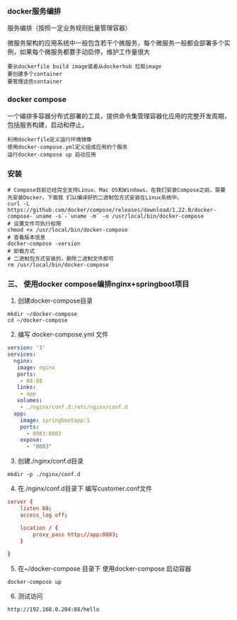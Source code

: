 ### docker服务编排

服务编排（按照一定业务规则批量管理容器）

微服务架构的应用系统中一般包含若干个微服务，每个微服务一般都会部署多个实例，如果每个微服务都要手动启停，维护工作量很大

```text
要从dockerfile build image或者从dockerhub 拉取image
要创建多个container
要管理这些container

```

### docker compose

一个编排多容器分布式部署的工具，提供命令集管理容器化应用的完整开发周期，包括服务构建，启动和停止。

```text
利用dockerfile定义运行环境镜像
使用docker-compose.yml定义组成应用的个服务
运行docker-compose up 启动应用

```

### 安装

```shell
# Compose目前已经完全支持Linux、Mac OS和Windows，在我们安装Compose之前，需要先安装Docker。下面我 们以编译好的二进制包方式安装在Linux系统中。 
curl -L https://github.com/docker/compose/releases/download/1.22.0/docker-compose-`uname -s`-`uname -m` -o /usr/local/bin/docker-compose
# 设置文件可执行权限 
chmod +x /usr/local/bin/docker-compose
# 查看版本信息 
docker-compose -version
# 卸载方式
# 二进制包方式安装的，删除二进制文件即可
rm /usr/local/bin/docker-compose
```

### 三、 使用docker compose编排nginx+springboot项目

1. 创建docker-compose目录

```shell
mkdir ~/docker-compose
cd ~/docker-compose
```

2. 编写 docker-compose.yml 文件

```yml
version: '3'
services:
  nginx:
   image: nginx
   ports:
    - 88:80
   links:
    - app
   volumes:
    - ./nginx/conf.d:/etc/nginx/conf.d
  app:
    image: springbootapp:1
    ports:
      - 8083:8083
    expose:
      - "8083"
```

3. 创建./nginx/conf.d目录

```shell
mkdir -p ./nginx/conf.d
```

4. 在./nginx/conf.d目录下 编写customer.conf文件

```conf
server {
    listen 80;
    access_log off;

    location / {
        proxy_pass http://app:8083;
    }
   
}
```

5. 在~/docker-compose 目录下 使用docker-compose 启动容器

```shell
docker-compose up
```

6. 测试访问

```shell
http://192.168.0.204:88/hello
```